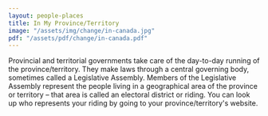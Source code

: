 ```yaml
---
layout: people-places
title: In My Province/Territory
image: "/assets/img/change/in-canada.jpg"
pdf: "/assets/pdf/change/in-canada.pdf"
---
```

Provincial and territorial governments take care of the day-to-day running of the province/territory. They make laws through a central governing body, sometimes called a Legislative Assembly. Members of the Legislative Assembly represent the people living in a geographical area of the province or territory – that area is called an electoral district or riding. You can look up who represents your riding by going to your province/territory's website.